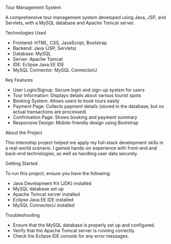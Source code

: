 Tour Management System

A comprehensive tour management system developed using Java, JSP, and Servlets, with a MySQL database and Apache Tomcat server.

Technologies Used

- Frontend: HTML, CSS, JavaScript, Bootstrap
- Backend: Java (JSP, Servlets)
- Database: MySQL
- Server: Apache Tomcat
- IDE: Eclipse Java EE IDE
- MySQL Connector: MySQL Connector/J

Key Features

- User Login/Signup: Secure login and sign-up system for users
- Tour Information: Displays details about various tourist spots
- Booking System: Allows users to book tours easily
- Payment Page: Collects payment details (stored in the database, but no actual transactions are processed)
- Confirmation Page: Shows booking and payment summary
- Responsive Design: Mobile-friendly design using Bootstrap

About the Project

This internship project helped me apply my full-stack development skills in a real-world scenario. I gained hands-on experience with front-end and back-end technologies, as well as handling user data securely.

Getting Started

To run this project, ensure you have the following:

- Java Development Kit (JDK) installed
- MySQL database set up
- Apache Tomcat server installed
- Eclipse Java EE IDE installed
- MySQL Connector/J installed

Troubleshooting

- Ensure that the MySQL database is properly set up and configured.
- Verify that the Apache Tomcat server is running correctly.
- Check the Eclipse IDE console for any error messages.
